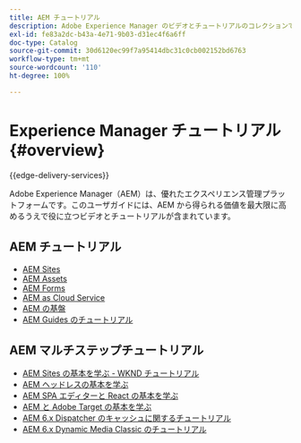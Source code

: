 ```yaml
---
title: AEM チュートリアル
description: Adobe Experience Manager のビデオとチュートリアルのコレクションです。
exl-id: fe83a2dc-b43a-4e71-9b03-d31ec4f6a6ff
doc-type: Catalog
source-git-commit: 30d6120ec99f7a95414dbc31c0cb002152bd6763
workflow-type: tm+mt
source-wordcount: '110'
ht-degree: 100%

---
```


# Experience Manager チュートリアル {#overview}

{{edge-delivery-services}}

Adobe Experience Manager（AEM）は、優れたエクスペリエンス管理プラットフォームです。このユーザガイドには、AEM から得られる価値を最大限に高めるうえで役に立つビデオとチュートリアルが含まれています。

## AEM チュートリアル

+ [AEM Sites](https://experienceleague.adobe.com/docs/experience-manager-learn/sites/overview.html?lang=ja)
+ [AEM Assets](https://experienceleague.adobe.com/docs/experience-manager-learn/assets/overview.html?lang=ja)
+ [AEM Forms](https://experienceleague.adobe.com/docs/experience-manager-learn/forms/overview.html?lang=ja)
+ [AEM as Cloud Service](https://experienceleague.adobe.com/docs/experience-manager-learn/cloud-service/overview.html?lang=ja)
+ [AEM の基盤](https://experienceleague.adobe.com/docs/experience-manager-learn/foundation/overview.html?lang=ja)
+ [AEM Guides のチュートリアル](https://experienceleague.adobe.com/docs/experience-manager-guides-learn/tutorials/overview.html?lang=ja)

## AEM マルチステップチュートリアル

+ [AEM Sites の基本を学ぶ - WKND チュートリアル](https://experienceleague.adobe.com/docs/experience-manager-learn/getting-started-wknd-tutorial-develop/overview.html?lang=ja)
+ [AEM ヘッドレスの基本を学ぶ](https://experienceleague.adobe.com/docs/experience-manager-learn/getting-started-with-aem-headless/overview.html?lang=ja)
+ [AEM SPA エディターと React の基本を学ぶ](https://experienceleague.adobe.com/docs/experience-manager-learn/spa-react-tutorial/overview.html?lang=ja)
+ [AEM と Adobe Target の基本を学ぶ](https://experienceleague.adobe.com/docs/experience-manager-learn/aem-target-tutorial/overview.html?lang=ja)
+ [AEM 6.x Dispatcher のキャッシュに関するチュートリアル](https://experienceleague.adobe.com/docs/experience-manager-learn/dispatcher-tutorial/overview.html?lang=ja)
+ [AEM 6.x Dynamic Media Classic のチュートリアル](https://experienceleague.adobe.com/docs/experience-manager-learn/dynamic-media-classic-tutorial/overview.html?lang=ja)
